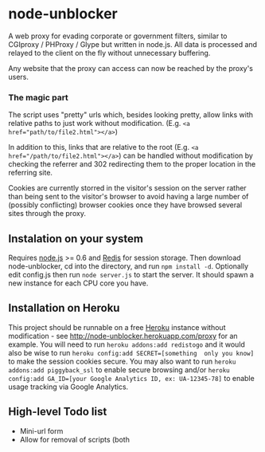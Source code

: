 # node-unblocker

A web proxy for evading corporate or government filters, similar to CGIproxy / PHProxy / Glype but 
written in node.js. All data is processed and relayed to the client on the fly without unnecessary 
buffering.

Any website that the proxy can access can now be reached by the proxy's users.

### The magic part

The script uses "pretty" urls which, besides looking pretty, allow links with relative paths 
to just work without modification. (E.g. `<a href="path/to/file2.html"></a>`) 

In addition to this, links that are relative to the root (E.g. `<a href="/path/to/file2.html"></a>`) 
can be handled without modification by checking the referrer and 302 redirecting them to the proper 
location in the referring site.

Cookies are currently storred in the visitor's session on the server rather than being sent to the 
visitor's browser to avoid having a large number of (possibly conflicting) browser cookies once they
have browsed several sites through the proxy.

## Instalation on your system
Requires [node.js](http://nodejs.org/) >= 0.6 and [Redis](http://redis.io/) for session storage. 
Then download node-unblocker, cd into the directory, and run `npm install -d`. Optionally edit 
config.js then run `node server.js` to start the server. It should spawn a new instance for each CPU 
core you have.

## Installation on Heroku
This project should be runnable on a free [Heroku](http://www.heroku.com/) instance without 
modification - see http://node-unblocker.herokuapp.com/proxy for an example. You will need to run 
`heroku addons:add redistogo` and it would also be wise to run `heroku config:add SECRET=[something 
only you know]` to make the session cookies secure. You may also want to run 
`heroku addons:add piggyback_ssl` to enable secure browsing and/or 
`heroku config:add GA_ID=[your Google Analytics ID, ex: UA-12345-78]` to enable usage tracking via Google 
Analytics. 

## High-level Todo list

* Mini-url form
* Allow for removal of scripts (both <script /> tags and on*= handlers)
* Web interface for managing the blocklist

## License
This project and related problems are released under the terms of the [GNU GPL version 3](http://www.gnu.org/licenses/gpl.html)

## Contributors 
* [Nathan Friedly](http://nfriedly.com)
* [Arturo Filast�](https://github.com/hellais)
* [tfMen](https://github.com/tfMen)

## Change log

### v0.8.0 - 2012-4-29
* Added support for more charsets via Iconv. (Issues #10 & #11)
** This may have broken compatibility with Windows, more investigation to come. https://github.com/nfriedly/node-unblocker/zipball/v0.7.1 is pure JS and known to be Windows-compatible.

### v0.7.1 - 2012-3-6
* Added GA tracking and and noindex/nofollow meta tags to proxied pages
* Improved status page to show cluster-wide statistics (Issue #4)
* Fixed issue #7 to better track concurrent requests

### v0.6.0 - 2012-2-24
* Added support for node.js 0.6's native clustering
* Removed simple-session library and replaced it with [connect's](https://github.com/senchalabs/connect/) session library backed by a redis store

### v0.5.0 - 2012-2-24
* Reworked fileserver to serve index.html from memory and use compression when avaliable
* Added some windows support (although it doesn't bind to localhost)

### v0.4.1 - 2012-2-23
* Fixed issue #2 for relative path bug when the domain name didn't have a / following it
* Removed compress library dependency in favor of the native zlib library that shipped in node 0.6
* Several small tweaks to support running on Heroku servers

### v0.4 - 2011-4-4
* Added keyword and domain blocklists
* Pulled out configuration into a separate file
* Set up live demo at nodeunblocker.com
* Added "military" theme

### v0.3 - 2011-03-29
* Added support for remote HTTPS servers.
* Created a simple-session library. (The ones I tried were all tied to bigger projects and/or didn't work well)
* Added basic cookie support via sessions.
* Urls that are relative to the root of the site are now processed in both html and css.
* Now only buffers last few characters if a chunk appears to end in the middle of a url.
	
### v0.2 - 2011-03-28
* Added redirect support 
* Added gzip support
* improved filters

### v0.1 - 2011-03-26
* Initial release; basic passthrough and url-fixing functionality
